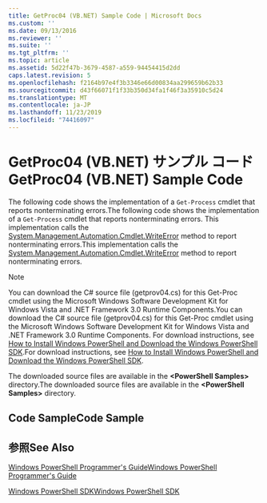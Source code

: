 ```yaml
---
title: GetProc04 (VB.NET) Sample Code | Microsoft Docs
ms.custom: ''
ms.date: 09/13/2016
ms.reviewer: ''
ms.suite: ''
ms.tgt_pltfrm: ''
ms.topic: article
ms.assetid: 5d22f47b-3679-4587-a559-94454415d2dd
caps.latest.revision: 5
ms.openlocfilehash: f2164b97e4f3b3346e66d00834aa299659b62b33
ms.sourcegitcommit: d43f66071f1f33b350d34fa1f46f3a35910c5d24
ms.translationtype: MT
ms.contentlocale: ja-JP
ms.lasthandoff: 11/23/2019
ms.locfileid: "74416097"
---
```

# <a name="getproc04-vbnet-sample-code"></a><span data-ttu-id="d0201-102">GetProc04 (VB.NET) サンプル コード</span><span class="sxs-lookup"><span data-stu-id="d0201-102">GetProc04 (VB.NET) Sample Code</span></span>

<span data-ttu-id="d0201-103">The following code shows the implementation of a `Get-Process` cmdlet that reports nonterminating errors.</span><span class="sxs-lookup"><span data-stu-id="d0201-103">The following code shows the implementation of a `Get-Process` cmdlet that reports nonterminating errors.</span></span> <span data-ttu-id="d0201-104">This implementation calls the [System.Management.Automation.Cmdlet.WriteError](/dotnet/api/System.Management.Automation.Cmdlet.WriteError) method to report nonterminating errors.</span><span class="sxs-lookup"><span data-stu-id="d0201-104">This implementation calls the [System.Management.Automation.Cmdlet.WriteError](/dotnet/api/System.Management.Automation.Cmdlet.WriteError) method to report nonterminating errors.</span></span>

> [!NOTE]
> <span data-ttu-id="d0201-105">You can download the C# source file (getprov04.cs) for this Get-Proc cmdlet using the Microsoft Windows Software Development Kit for Windows Vista and .NET Framework 3.0 Runtime Components.</span><span class="sxs-lookup"><span data-stu-id="d0201-105">You can download the C# source file (getprov04.cs) for this Get-Proc cmdlet using the Microsoft Windows Software Development Kit for Windows Vista and .NET Framework 3.0 Runtime Components.</span></span> <span data-ttu-id="d0201-106">For download instructions, see [How to Install Windows PowerShell and Download the Windows PowerShell SDK](/powershell/scripting/developer/installing-the-windows-powershell-sdk).</span><span class="sxs-lookup"><span data-stu-id="d0201-106">For download instructions, see [How to Install Windows PowerShell and Download the Windows PowerShell SDK](/powershell/scripting/developer/installing-the-windows-powershell-sdk).</span></span>
>
> <span data-ttu-id="d0201-107">The downloaded source files are available in the **\<PowerShell Samples>** directory.</span><span class="sxs-lookup"><span data-stu-id="d0201-107">The downloaded source files are available in the **\<PowerShell Samples>** directory.</span></span>

## <a name="code-sample"></a><span data-ttu-id="d0201-108">Code Sample</span><span class="sxs-lookup"><span data-stu-id="d0201-108">Code Sample</span></span>

<!-- TODO!!!: review snippet reference  [!CODE [Msh_samplesgetproc04#GetProc04vball](Msh_samplesgetproc04#GetProc04vball)]  -->

## <a name="see-also"></a><span data-ttu-id="d0201-109">参照</span><span class="sxs-lookup"><span data-stu-id="d0201-109">See Also</span></span>

[<span data-ttu-id="d0201-110">Windows PowerShell Programmer's Guide</span><span class="sxs-lookup"><span data-stu-id="d0201-110">Windows PowerShell Programmer's Guide</span></span>](./windows-powershell-programmer-s-guide.md)

[<span data-ttu-id="d0201-111">Windows PowerShell SDK</span><span class="sxs-lookup"><span data-stu-id="d0201-111">Windows PowerShell SDK</span></span>](../windows-powershell-reference.md)
